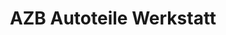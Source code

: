 ---
title: "AZB Autoteile Werkstatt"
url: /offenbach-am-main/azb-autoteile-werkstatt/
shop: Autowerkstatt
---